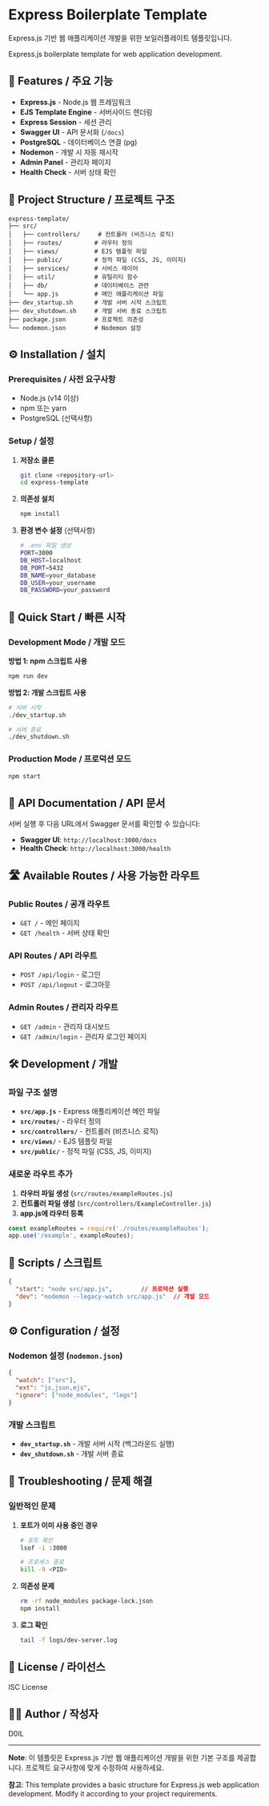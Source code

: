 # Express Boilerplate Template

Express.js 기반 웹 애플리케이션 개발을 위한 보일러플레이트 템플릿입니다.

Express.js boilerplate template for web application development.

## 🚀 Features / 주요 기능

- **Express.js** - Node.js 웹 프레임워크
- **EJS Template Engine** - 서버사이드 렌더링
- **Express Session** - 세션 관리
- **Swagger UI** - API 문서화 (`/docs`)
- **PostgreSQL** - 데이터베이스 연결 (pg)
- **Nodemon** - 개발 시 자동 재시작
- **Admin Panel** - 관리자 페이지
- **Health Check** - 서버 상태 확인

## 📁 Project Structure / 프로젝트 구조

```
express-template/
├── src/
│   ├── controllers/     # 컨트롤러 (비즈니스 로직)
│   ├── routes/         # 라우터 정의
│   ├── views/          # EJS 템플릿 파일
│   ├── public/         # 정적 파일 (CSS, JS, 이미지)
│   ├── services/       # 서비스 레이어
│   ├── util/           # 유틸리티 함수
│   ├── db/             # 데이터베이스 관련
│   └── app.js          # 메인 애플리케이션 파일
├── dev_startup.sh      # 개발 서버 시작 스크립트
├── dev_shutdown.sh     # 개발 서버 종료 스크립트
├── package.json        # 프로젝트 의존성
└── nodemon.json        # Nodemon 설정
```

## ⚙️ Installation / 설치

### Prerequisites / 사전 요구사항

- Node.js (v14 이상)
- npm 또는 yarn
- PostgreSQL (선택사항)

### Setup / 설정

1. **저장소 클론**
   ```bash
   git clone <repository-url>
   cd express-template
   ```

2. **의존성 설치**
   ```bash
   npm install
   ```

3. **환경 변수 설정** (선택사항)
   ```bash
   # .env 파일 생성
   PORT=3000
   DB_HOST=localhost
   DB_PORT=5432
   DB_NAME=your_database
   DB_USER=your_username
   DB_PASSWORD=your_password
   ```

## 🚀 Quick Start / 빠른 시작

### Development Mode / 개발 모드

**방법 1: npm 스크립트 사용**
```bash
npm run dev
```

**방법 2: 개발 스크립트 사용**
```bash
# 서버 시작
./dev_startup.sh

# 서버 종료
./dev_shutdown.sh
```

### Production Mode / 프로덕션 모드
```bash
npm start
```

## 📖 API Documentation / API 문서

서버 실행 후 다음 URL에서 Swagger 문서를 확인할 수 있습니다:

- **Swagger UI**: `http://localhost:3000/docs`
- **Health Check**: `http://localhost:3000/health`

## 🛣️ Available Routes / 사용 가능한 라우트

### Public Routes / 공개 라우트
- `GET /` - 메인 페이지
- `GET /health` - 서버 상태 확인

### API Routes / API 라우트
- `POST /api/login` - 로그인
- `POST /api/logout` - 로그아웃

### Admin Routes / 관리자 라우트
- `GET /admin` - 관리자 대시보드
- `GET /admin/login` - 관리자 로그인 페이지

## 🛠️ Development / 개발

### 파일 구조 설명

- **`src/app.js`** - Express 애플리케이션 메인 파일
- **`src/routes/`** - 라우터 정의
- **`src/controllers/`** - 컨트롤러 (비즈니스 로직)
- **`src/views/`** - EJS 템플릿 파일
- **`src/public/`** - 정적 파일 (CSS, JS, 이미지)

### 새로운 라우트 추가

1. **라우터 파일 생성** (`src/routes/exampleRoutes.js`)
2. **컨트롤러 파일 생성** (`src/controllers/ExampleController.js`)
3. **app.js에 라우터 등록**

```javascript
const exampleRoutes = require('./routes/exampleRoutes');
app.use('/example', exampleRoutes);
```

## 📝 Scripts / 스크립트

```json
{
  "start": "node src/app.js",        // 프로덕션 실행
  "dev": "nodemon --legacy-watch src/app.js"  // 개발 모드
}
```

## ⚙️ Configuration / 설정

### Nodemon 설정 (`nodemon.json`)
```json
{
  "watch": ["src"],
  "ext": "js,json,ejs",
  "ignore": ["node_modules", "logs"]
}
```

### 개발 스크립트
- **`dev_startup.sh`** - 개발 서버 시작 (백그라운드 실행)
- **`dev_shutdown.sh`** - 개발 서버 종료

## 🐛 Troubleshooting / 문제 해결

### 일반적인 문제

1. **포트가 이미 사용 중인 경우**
   ```bash
   # 포트 확인
   lsof -i :3000
   
   # 프로세스 종료
   kill -9 <PID>
   ```

2. **의존성 문제**
   ```bash
   rm -rf node_modules package-lock.json
   npm install
   ```

3. **로그 확인**
   ```bash
   tail -f logs/dev-server.log
   ```

## 📄 License / 라이선스

ISC License

## 👨‍💻 Author / 작성자

D0IL

---

**Note**: 이 템플릿은 Express.js 기반 웹 애플리케이션 개발을 위한 기본 구조를 제공합니다. 프로젝트 요구사항에 맞게 수정하여 사용하세요.

**참고**: This template provides a basic structure for Express.js web application development. Modify it according to your project requirements. 